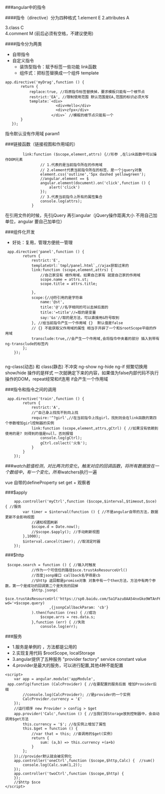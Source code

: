 ###angular中的指令

####指令（directive）分为四种格式
1.element  E
<hello></hello>
2.attributes  A
<div hello></div>
3.class  C
<div class='hello'></div>
4.comment  M
<!-- directive:hello -->  (前后必须有空格，不建议使用)

####指令分为两类
- 自带指令
- 自定义指令
    - 装饰型指令：赋予标签一些功能 link函数
    - 组件式：把标签替换成一个组件  template
 ```   
 app.directive('myDrag',function () {
        return {
            replace:true, //将原指令标签替换掉，要求模板只能有一个根节点
            restrict:'EA', //限制使用范围 默认范围是EA,范围的标识必须大写
            template:`<div>
                        <div>Hello</div>
                        <div>zfpx</div>
                      </div>` //模板的根节点只能有一个
        }
    });   
 ```

指令默认没有作用域
param1


###链接函数（链接视图和作用域的）
```
        link:function ($scope,element,attrs) {//形参 ,在link函数中可以操作DOM元素
                // 1.代表的是当前指令所在的作用域
                // 2.element代表当前指令所在的标签，是一个jquery对象
                element.css('outline','5px dashed yellowgreen');
                //angular.element == $
                angular.element(document).on('click',function () {
                    alert('click')
                });
                // 3.代表当前指令上所有的属性集合
                console.log(attrs);
            }
```

<!--angular会判断jquery是否存在，存在的话不加载自己的js-->
在引用文件的时候，先引jQuery 再引angular（jQuery操作距离大小 不用自己加单位，angular 要自己加单位）

###组件化开发
- 好处：复用，管理方便统一管理
```
 app.directive('panel',function () {
        return {
            restrict:'E',
            templateUrl:`tmpl/panel.html`,//ajax获取过来的
            link:function (scope,element,attrs) {
                //自己家没有 根作用域，如果自己家有 就是自己家的作用域
                scope.name = attrs.st;
                scope.title = attrs.title;
                
            },
            scope:{//@符引用的是字符串
                name:'@st',
                title:'@'//名字相同的可以去掉后面的
                title:'=title'//=取的是变量
                say:'&s'//取的是方法，可以直接用&符号取到
            }, //给当前指令产生一个作用域 {}  默认值是false
            // {} 不能获取父作用域的属性 相当于开辟了一个和$rootScope平级的作用域
            transclude:true,//会产生一个作用域,会将指令中夹着的部分 插入到带有ng-transclude的标签内
        };
    });
    
 ```

ng-class(动态)  和 class(静态)  不冲突
ng-show  ng-hide   ng-if
频繁切换用show/hide  操作的是样式
一次就确定下来的内容，如果值为false内部代码不执行操作的DOM，repeat经常和if连用  if会产生一个作用域

###指令和指令之间的调用
```
 app.directive('train',function () {
        return {
            restrict:'A',
            //^自己身上找找不到向上找
            require:'^?girl',//在当前指令上找girl，找到则会在link函数的第四个参数增加girl控制器的实例
            link:function (scope,element,attrs,gCtrl) { //如果没有依赖到使用的是? 则得到的值是null，否则报错
                console.log(gCtrl);
                gCtrl.collect('火车');
            }
        }
    });
```

###$watch
脏值检测，对比两次的变化，触发对应的回调函数，将所有数据放在一个数组中，有一个变化，所有$watchers执行一遍

vue 自带的defineProperty set get + 观察者

###$apply
```
    app.controller('myCtrl',function ($scope,$interval,$timeout,$sce) { //服务
        var timer = $interval(function () { //不是angular自带的方法，数据更新不会影响视图
            //通知视图刷新
            $scope.d = Date.now();
            //$scope.$apply(); //手动刷新视图
        },1000);
        $interval.cancel(timer); //取消定时器
    });
```

###$http
```
 $scope.search = function () { //输入时触发
            //作为一个可信任的路径$sce.trustAsResourceUrl()
            //百度jsonp接口 callback名字得是cb
            //$http 返回都是promise对象 对象中有一个then方法，方法中有两个参数，第一个是成功的回调第二个是失败的回掉
            $http.jsonp(
                    $sce.trustAsResourceUrl('https://sp0.baidu.com/5a1Fazu8AA54nxGko9WTAnF6hhy/su?wd='+$scope.query)
                    ,{jsonpCallbackParam: 'cb'}
            ).then(function (res) { //成功
                $scope.arrs = res.data.s;
            },function (err) { //失败
                console.log(err);
 ```         

###服务
- 1.服务是单例的 ，方法都是公用的
- 2.实现复用代码 $rootScope, localStorage
- 3.angular提供了五种服务  "provider factory" service constant value
- 4.provider是最大的服务，可以进行配置,其他4种不能配置
```
<script>
    var app = angular.module('appModule',
 app.config(function (CalcProvider) { //在要配置的服务后面 增加Provider后缀
        //console.log(CalcProvider); //是provider的一个实例
        CalcProvider.currency = '£'
    });
    //运行顺序 new Provider > config > $get
    app.provider('Calc',function () { //当我们将Storage放到控制器中，会自动调用$get方法
        this.currency = '$'; //在实例上增加了属性
        this.$get = function () {
            //var that = this; //谁调用的$get(实例)
            return {
                sum: (a,b) => this.currency +(a+b)
            }
        };
    });//provider默认就会被实例化
    app.controller('oneCtrl',function ($scope,$http,Calc) {  //sum()
        console.log(Calc.sum(1,2));
    });
    app.controller('twoCtrl',function ($scope,$http) {
    });
    //$http $sce
</script>
```



